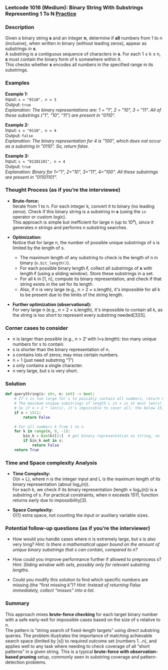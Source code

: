 ### Leetcode 1016 (Medium): Binary String With Substrings Representing 1 To N [Practice](https://leetcode.com/problems/binary-string-with-substrings-representing-1-to-n)

### Description  
Given a binary string **s** and an integer **n**, determine if **all** numbers from 1 to n (inclusive), when written in binary (without leading zeros), appear as substrings in **s**.  
A substring is a contiguous sequence of characters in **s**. For each 1 ≤ k ≤ n, **s** must contain the binary form of k somewhere within it.  
This checks whether **s** encodes all numbers in the specified range in its substrings.

### Examples  

**Example 1:**  
Input: `s = "0110", n = 3`  
Output: `true`  
*Explanation: The binary representations are: 1 = "1", 2 = "10", 3 = "11". All of these substrings ("1", "10", "11") are present in "0110".*

**Example 2:**  
Input: `s = "0110", n = 4`  
Output: `false`  
*Explanation: The binary representation for 4 is "100", which does not occur as a substring in "0110". So, return false.*

**Example 3:**  
Input: `s = "01101101", n = 4`  
Output: `true`  
*Explanation: Binary for 1="1", 2="10", 3="11", 4="100". All these substrings are present in "01101101".*


### Thought Process (as if you’re the interviewee)  
- **Brute-force:**  
  Iterate from 1 to n. For each integer k, convert it to binary (no leading zeros). Check if this binary string is a substring in **s** (using the `in` operator or custom logic).  
  This approach is simple but inefficient for large n (up to 10⁹), since it generates n strings and performs n substring searches.

- **Optimization:**  
  Notice that for large n, the number of possible unique substrings of s is limited by the length of s.  
  - The maximum length of any substring to check is the length of n in binary (`n.bit_length()`).
  - For each possible binary length ℓ, collect all substrings of **s** with length ℓ (using a sliding window). Store these substrings in a set.
  - For all k in [1, n], compute its binary representation, and check if that string exists in the set for its length.  
  - Also, if n is very large (e.g., n > 2 × s.length), it's impossible for all k to be present due to the limits of the string length.

- **Further optimization (observational):**  
  For very large n (e.g., n > 2 × s.length), it's impossible to contain all k, as the string is too short to represent every substring needed[3][5].

### Corner cases to consider  
- n is larger than possible (e.g., n > 2ˡ with l=s.length): too many unique numbers for s to contain.
- s is shorter than the binary representation of n.
- s contains lots of zeros; may miss certain numbers.
- n = 1 (just need substring "1")
- s only contains a single character.
- n very large, but s is very short.

### Solution

```python
def queryString(s: str, n: int) -> bool:
    # If n is too large for s to possibly contain all numbers, return False directly
    # The maximum unique substrings of length L in s is at most len(s) - L + 1
    # So if n > 2 * len(s), it's impossible to cover all; the below 1511 is a tight bound
    if n > 1511:
        return False
    
    # For all numbers k from 1 to n
    for k in range(n, 0, -1):
        bin_k = bin(k)[2:]  # get binary representation as string, no leading '0b'
        if bin_k not in s:
            return False
    return True
```

### Time and Space complexity Analysis  

- **Time Complexity:**  
  O(n × L), where n is the integer input and L is the maximum length of its binary representation (about log₂(n)).  
  For each k, we check if its binary representation (length ≤ log₂(n)) is a substring of s.
  For practical constraints, when n exceeds 1511, function returns early due to impossibility[3].

- **Space Complexity:**  
  O(1) extra space, not counting the input or auxiliary variable sizes.


### Potential follow-up questions (as if you’re the interviewer)  

- How would you handle cases where n is extremely large, but s is also very long?
  *Hint: Is there a mathematical upper bound on the amount of unique binary substrings that s can contain, compared to n?*

- How could you improve performance further if allowed to preprocess s?
  *Hint: Sliding window with sets, possibly only for relevant substring lengths.*

- Could you modify this solution to find which specific numbers are missing (the “first missing k”)?
  *Hint: Instead of returning False immediately, collect “misses” into a list.*

### Summary
This approach mixes **brute-force checking** for each target binary number with a safe early-exit for impossible cases based on the size of s relative to n.  
The pattern is “string search of fixed-length targets” using direct substring queries. The problem illustrates the importance of matching achievable search space (limited by |s|) to required outcome set (numbers 1…n), and applies well to any task where needing to check coverage of all “short patterns” in a given string. This is a typical **brute-force with observation-based pruning** setup, commonly seen in substring coverage and pattern-detection problems.